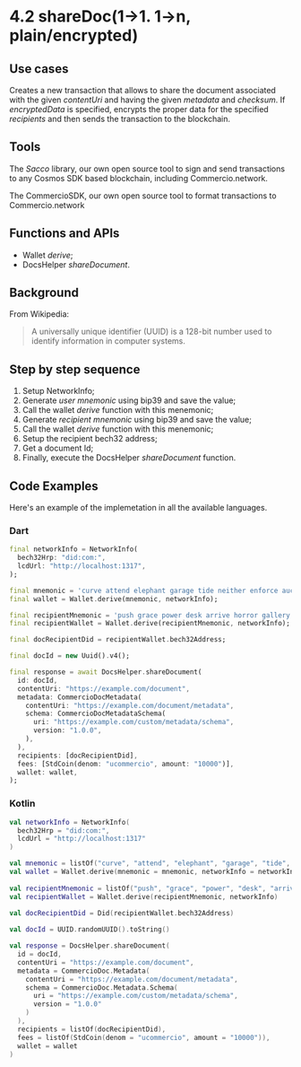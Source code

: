 # 4.2 shareDoc(1->1. 1->n, plain/encrypted)

## Use cases
Creates a new transaction that allows to share the document associated with the given _contentUri_ and having the given _metadata_ and _checksum_. If _encryptedData_ is specified, encrypts the proper data for the specified _recipients_ and then sends the transaction to the blockchain.

## Tools
The _Sacco_ library, our own open source tool to sign and send transactions to any Cosmos SDK based blockchain, including Commercio.network.

The CommercioSDK, our own open source tool to format transactions to Commercio.network

## Functions and APIs
- Wallet _derive_;
- DocsHelper _shareDocument_.

##  Background
From Wikipedia:
> A universally unique identifier (UUID) is a 128-bit number used to identify information in computer systems.

## Step by step sequence
1. Setup NetworkInfo;
2. Generate *user mnemonic* using bip39 and save the value;
3. Call the wallet _derive_ function with this menemonic;
4. Generate *recipient mnemonic* using bip39 and save the value;
5. Call the wallet _derive_ function with this menemonic;
6. Setup the recipient bech32 address;
7. Get a document Id;
8. Finally, execute the DocsHelper _shareDocument_ function.

## Code Examples
Here's an example of the implemetation in all the available languages.

### Dart
```dart
final networkInfo = NetworkInfo(
  bech32Hrp: "did:com:",
  lcdUrl: "http://localhost:1317",
);

final mnemonic = 'curve attend elephant garage tide neither enforce auction dumb brief divert creek palm equip festival spice race message domain seed ship hunt mercy mail';
final wallet = Wallet.derive(mnemonic, networkInfo);

final recipientMnemonic = 'push grace power desk arrive horror gallery physical kingdom ecology fat firm future service table little live reason maximum short motion planet stage second';
final recipientWallet = Wallet.derive(recipientMnemonic, networkInfo);

final docRecipientDid = recipientWallet.bech32Address;

final docId = new Uuid().v4();

final response = await DocsHelper.shareDocument(
  id: docId,
  contentUri: "https://example.com/document",
  metadata: CommercioDocMetadata(
    contentUri: "https://example.com/document/metadata",
    schema: CommercioDocMetadataSchema(
      uri: "https://example.com/custom/metadata/schema",
      version: "1.0.0",
    ),
  ),
  recipients: [docRecipientDid],
  fees: [StdCoin(denom: "ucommercio", amount: "10000")],
  wallet: wallet,
);
```

### Kotlin
```kotlin
val networkInfo = NetworkInfo(
  bech32Hrp = "did:com:", 
  lcdUrl = "http://localhost:1317"
)

val mnemonic = listOf("curve", "attend", "elephant", "garage", "tide", "neither", "enforce", "auction", "dumb", "brief", "divert", "creek", "palm", "equip", "festival", "spice", "race", "message", "domain", "seed", "ship", "hunt", "mercy", "mail")
val wallet = Wallet.derive(mnemonic = mnemonic, networkInfo = networkInfo)
    
val recipientMnemonic = listOf("push", "grace", "power", "desk", "arrive", "horror", "gallery", "physical", "kingdom", "ecology", "fat", "firm", "future", "service", "table", "little", "live", "reason", "maximum", "short", "motion", "planet", "stage", "second")
val recipientWallet = Wallet.derive(recipientMnemonic, networkInfo)

val docRecipientDid = Did(recipientWallet.bech32Address)
    
val docId = UUID.randomUUID().toString()

val response = DocsHelper.shareDocument(
  id = docId,
  contentUri = "https://example.com/document",
  metadata = CommercioDoc.Metadata(
    contentUri = "https://example.com/document/metadata",
    schema = CommercioDoc.Metadata.Schema(
      uri = "https://example.com/custom/metadata/schema",
      version = "1.0.0"
    )
  ),
  recipients = listOf(docRecipientDid),
  fees = listOf(StdCoin(denom = "ucommercio", amount = "10000")),
  wallet = wallet
)
```